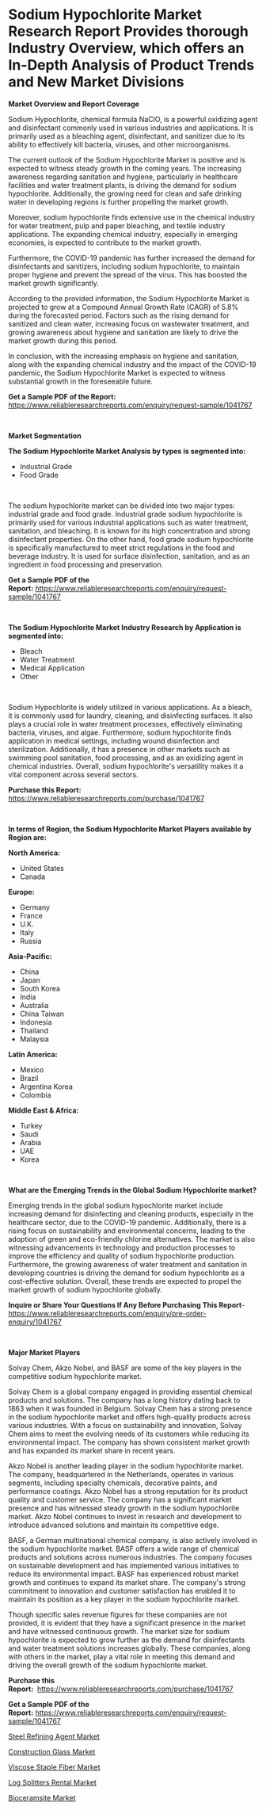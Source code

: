 <p><h1>Sodium Hypochlorite Market Research Report Provides thorough Industry Overview, which offers an In-Depth Analysis of Product Trends and New Market Divisions</h1></p><p><strong>Market Overview and Report Coverage</strong></p>
<p><p>Sodium Hypochlorite, chemical formula NaClO, is a powerful oxidizing agent and disinfectant commonly used in various industries and applications. It is primarily used as a bleaching agent, disinfectant, and sanitizer due to its ability to effectively kill bacteria, viruses, and other microorganisms.</p><p>The current outlook of the Sodium Hypochlorite Market is positive and is expected to witness steady growth in the coming years. The increasing awareness regarding sanitation and hygiene, particularly in healthcare facilities and water treatment plants, is driving the demand for sodium hypochlorite. Additionally, the growing need for clean and safe drinking water in developing regions is further propelling the market growth.</p><p>Moreover, sodium hypochlorite finds extensive use in the chemical industry for water treatment, pulp and paper bleaching, and textile industry applications. The expanding chemical industry, especially in emerging economies, is expected to contribute to the market growth.</p><p>Furthermore, the COVID-19 pandemic has further increased the demand for disinfectants and sanitizers, including sodium hypochlorite, to maintain proper hygiene and prevent the spread of the virus. This has boosted the market growth significantly.</p><p>According to the provided information, the Sodium Hypochlorite Market is projected to grow at a Compound Annual Growth Rate (CAGR) of 5.8% during the forecasted period. Factors such as the rising demand for sanitized and clean water, increasing focus on wastewater treatment, and growing awareness about hygiene and sanitation are likely to drive the market growth during this period.</p><p>In conclusion, with the increasing emphasis on hygiene and sanitation, along with the expanding chemical industry and the impact of the COVID-19 pandemic, the Sodium Hypochlorite Market is expected to witness substantial growth in the foreseeable future.</p></p>
<p><strong>Get a Sample PDF of the Report:</strong> <a href="https://www.reliableresearchreports.com/enquiry/request-sample/1041767">https://www.reliableresearchreports.com/enquiry/request-sample/1041767</a></p>
<p>&nbsp;</p>
<p><strong>Market Segmentation</strong></p>
<p><strong>The Sodium Hypochlorite Market Analysis by types is segmented into:</strong></p>
<p><ul><li>Industrial Grade</li><li>Food Grade</li></ul></p>
<p>&nbsp;</p>
<p><p>The sodium hypochlorite market can be divided into two major types: industrial grade and food grade. Industrial grade sodium hypochlorite is primarily used for various industrial applications such as water treatment, sanitation, and bleaching. It is known for its high concentration and strong disinfectant properties. On the other hand, food grade sodium hypochlorite is specifically manufactured to meet strict regulations in the food and beverage industry. It is used for surface disinfection, sanitation, and as an ingredient in food processing and preservation.</p></p>
<p><strong>Get a Sample PDF of the Report:</strong>&nbsp;<a href="https://www.reliableresearchreports.com/enquiry/request-sample/1041767">https://www.reliableresearchreports.com/enquiry/request-sample/1041767</a></p>
<p>&nbsp;</p>
<p><strong>The Sodium Hypochlorite Market Industry Research by Application is segmented into:</strong></p>
<p><ul><li>Bleach</li><li>Water Treatment</li><li>Medical Application</li><li>Other</li></ul></p>
<p>&nbsp;</p>
<p><p>Sodium Hypochlorite is widely utilized in various applications. As a bleach, it is commonly used for laundry, cleaning, and disinfecting surfaces. It also plays a crucial role in water treatment processes, effectively eliminating bacteria, viruses, and algae. Furthermore, sodium hypochlorite finds application in medical settings, including wound disinfection and sterilization. Additionally, it has a presence in other markets such as swimming pool sanitation, food processing, and as an oxidizing agent in chemical industries. Overall, sodium hypochlorite's versatility makes it a vital component across several sectors.</p></p>
<p><strong>Purchase this Report:</strong>&nbsp; <a href="https://www.reliableresearchreports.com/purchase/1041767">https://www.reliableresearchreports.com/purchase/1041767</a></p>
<p>&nbsp;</p>
<p><strong>In terms of Region, the Sodium Hypochlorite Market Players available by Region are:</strong></p>
<p>
    <p> <strong> North America: </strong>
        <ul>
            <li>United States</li>
            <li>Canada</li>
        </ul>
        </p> 
    <p> <strong> Europe: </strong>
        <ul>
            <li>Germany</li>
            <li>France</li>
            <li>U.K.</li>
            <li>Italy</li>
            <li>Russia</li>
        </ul>
        </p> 
    <p> <strong> Asia-Pacific: </strong>
        <ul>
            <li>China</li>
            <li>Japan</li>
            <li>South Korea</li>
            <li>India</li>
            <li>Australia</li>
            <li>China Taiwan</li>
            <li>Indonesia</li>
            <li>Thailand</li>
            <li>Malaysia</li>
        </ul>
        </p> 
    <p> <strong> Latin America: </strong>
        <ul>
            <li>Mexico</li>
            <li>Brazil</li>
            <li>Argentina Korea</li>
            <li>Colombia</li>
        </ul>
        </p> 
    <p> <strong> Middle East & Africa: </strong>
        <ul>
            <li>Turkey</li>
            <li>Saudi</li>
            <li>Arabia</li>
            <li>UAE</li>
            <li>Korea</li>
        </ul>
    </p>
    </p>
<p>&nbsp;</p>
<p><strong>What are the Emerging Trends in the Global Sodium Hypochlorite market?</strong></p>
<p><p>Emerging trends in the global sodium hypochlorite market include increasing demand for disinfecting and cleaning products, especially in the healthcare sector, due to the COVID-19 pandemic. Additionally, there is a rising focus on sustainability and environmental concerns, leading to the adoption of green and eco-friendly chlorine alternatives. The market is also witnessing advancements in technology and production processes to improve the efficiency and quality of sodium hypochlorite production. Furthermore, the growing awareness of water treatment and sanitation in developing countries is driving the demand for sodium hypochlorite as a cost-effective solution. Overall, these trends are expected to propel the market growth of sodium hypochlorite globally.</p></p>
<p><strong>Inquire or Share Your Questions If Any Before Purchasing This Report</strong>- <a href="https://www.reliableresearchreports.com/enquiry/pre-order-enquiry/1041767">https://www.reliableresearchreports.com/enquiry/pre-order-enquiry/1041767</a></p>
<p>&nbsp;</p>
<p><strong>Major Market Players</strong></p>
<p><p>Solvay Chem, Akzo Nobel, and BASF are some of the key players in the competitive sodium hypochlorite market. </p><p>Solvay Chem is a global company engaged in providing essential chemical products and solutions. The company has a long history dating back to 1863 when it was founded in Belgium. Solvay Chem has a strong presence in the sodium hypochlorite market and offers high-quality products across various industries. With a focus on sustainability and innovation, Solvay Chem aims to meet the evolving needs of its customers while reducing its environmental impact. The company has shown consistent market growth and has expanded its market share in recent years.</p><p>Akzo Nobel is another leading player in the sodium hypochlorite market. The company, headquartered in the Netherlands, operates in various segments, including specialty chemicals, decorative paints, and performance coatings. Akzo Nobel has a strong reputation for its product quality and customer service. The company has a significant market presence and has witnessed steady growth in the sodium hypochlorite market. Akzo Nobel continues to invest in research and development to introduce advanced solutions and maintain its competitive edge.</p><p>BASF, a German multinational chemical company, is also actively involved in the sodium hypochlorite market. BASF offers a wide range of chemical products and solutions across numerous industries. The company focuses on sustainable development and has implemented various initiatives to reduce its environmental impact. BASF has experienced robust market growth and continues to expand its market share. The company's strong commitment to innovation and customer satisfaction has enabled it to maintain its position as a key player in the sodium hypochlorite market.</p><p>Though specific sales revenue figures for these companies are not provided, it is evident that they have a significant presence in the market and have witnessed continuous growth. The market size for sodium hypochlorite is expected to grow further as the demand for disinfectants and water treatment solutions increases globally. These companies, along with others in the market, play a vital role in meeting this demand and driving the overall growth of the sodium hypochlorite market.</p></p>
<p><strong>Purchase this Report:</strong>&nbsp;&nbsp;<a href="https://www.reliableresearchreports.com/purchase/1041767">https://www.reliableresearchreports.com/purchase/1041767</a></p>
<p></p>
<p><strong>Get a Sample PDF of the Report:</strong>&nbsp;<a href="https://www.reliableresearchreports.com/enquiry/request-sample/1041767">https://www.reliableresearchreports.com/enquiry/request-sample/1041767</a></p>
<p><p><a href="https://www.linkedin.com/pulse/steel-refining-agent-market-research-report-unlocks-analysis-lbqde/">Steel Refining Agent Market</a></p><p><a href="https://github.com/abbypearson7765/Market-Research-Report-List-1/blob/main/construction-glass-market.md">Construction Glass Market</a></p><p><a href="https://github.com/grishafomin4852/Market-Research-Report-List-1/blob/main/viscose-staple-fiber-market.md">Viscose Staple Fiber Market</a></p><p><a href="https://medium.com/@flavietowne/log-splitters-rental-market-research-report-its-history-and-forecast-2023-to-2030-ac8fe514f18a">Log Splitters Rental Market</a></p><p><a href="https://www.linkedin.com/pulse/bioceramsite-market-size-growth-forecast-from-2023-2030-61cce/">Bioceramsite Market</a></p></p>